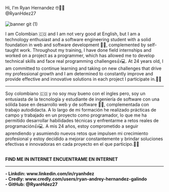 Hi, I'm Ryan Hernandez 🤓🧑‍💻
<br>
@RyanHdez27
<br> <br>
![banner git (1)](https://github.com/user-attachments/assets/96a39c08-a93c-48c6-9b1d-644825bc1af8)

I am Colombian 🇨🇴 and I am not very good at English, but I am a technology enthusiast and a software engineering student with a solid foundation in web and software development 🧑‍💻, complemented by self-taught work. Throughout my training, I have done field internships and worked on a project as a programmer, which has allowed me to develop technical skills and face real programming challenges👍💻.
At 24 years old, I am committed to continue learning and taking on new challenges that drive my professional growth and I am determined to constantly improve and provide effective and innovative solutions in each project I participate in.🤜🤛
<br><hr>
Soy colombiano 🇨🇴 y no soy muy bueno con el ingles pero, soy un entusiasta de la tecnología y estudiante de ingeniería de software con una sólida base en desarrollo web y de software 🧑‍💻, complementada con trabajo autodidacta. A lo largo de mi formación he realizado prácticas de campo y trabajado en un proyecto como programador, lo que me ha permitido desarrollar habilidades técnicas y enfrentarme a retos reales de programación👍💻.
A mis 24 años, estoy comprometido a seguir aprendiendo y asumiendo nuevos retos que impulsen mi crecimiento profesional y estoy decidido a mejorar constantemente y brindar soluciones efectivas e innovadoras en cada proyecto en el que participo.🤜🤛

<br>
<b>FIND ME IN INTERNET<b>    <b>ENCUENTRAME EN INTERNET<b>
<hr>
- Linkdin: www.linkedin.com/in/ryanhdez <br>
- Credly: www.credly.com/users/ryan-andrey-hernandez-galindo <br>
- GitHub: @RyanHdez27
